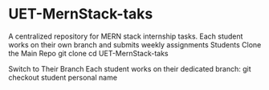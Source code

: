 # UET-MernStack-taks
A centralized repository for MERN stack internship tasks. Each student works on their own branch and submits weekly assignments
 Students Clone the Main Repo
 git clone
 cd UET-MernStack-taks

  Switch to Their Branch
Each student works on their dedicated branch:
git checkout student personal name
